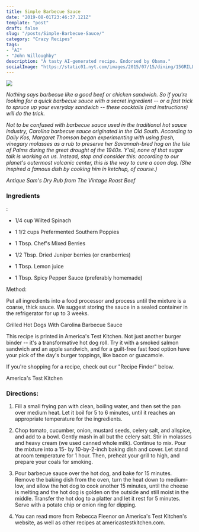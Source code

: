 ```yaml
---
title: Simple Barbecue Sauce
date: "2019-08-01T23:46:37.121Z"
template: "post"
draft: false
slug: "/posts/Simple-Barbecue-Sauce/"
category: "Crazy Recipes"
tags:
- "AI"
- "John Willoughby"
description: "A tasty AI-generated recipe. Endorsed by Obama."
socialImage: "https://static01.nyt.com/images/2015/07/15/dining/15GRILLSAUCE/15GRILLSAUCE-superJumbo.jpg"
---
```


![](https://static01.nyt.com/images/2015/07/15/dining/15GRILLSAUCE/15GRILLSAUCE-superJumbo.jpg)

*Nothing says barbecue like a good beef or chicken sandwich. So if you're looking for a quick barbecue sauce with a secret ingredient -- or a fast trick to spruce up your everyday sandwich -- these cocktails (and instructions) will do the trick.*

*Not to be confused with barbecue sauce used in the traditional hot sauce industry, Carolina barbecue sauce originated in the Old South. According to Daily Kos, Margaret Thomson began experimenting with using fresh, vinegary molasses as a rub to preserve her Savannah-bred hog on the Isle of Palms during the great drought of the 1940s. Y'all, none of that sugar talk is working on us. Instead, stop and consider this: according to our planet's outermost volcanic center, this is the way to cure a coon dog. (She inspired a famous dish by cooking him in ketchup, of course.)*

*Antique Sam's Dry Rub from The Vintage Roast Beef*
### Ingredients

:

* 1/4 cup Wilted Spinach

* 1 1/2 cups Prefermented Southern Poppies

* 1 Tbsp. Chef's Mixed Berries

* 1/2 Tbsp. Dried Juniper berries (or cranberries)

* 1 Tbsp. Lemon juice

* 1 Tbsp. Spicy Pepper Sauce (preferably homemade)

Method:

Put all ingredients into a food processor and process until the mixture is a coarse, thick sauce. We suggest storing the sauce in a sealed container in the refrigerator for up to 3 weeks.

Grilled Hot Dogs With Carolina Barbecue Sauce

This recipe is printed in America's Test Kitchen. Not just another burger binder -- it's a transformative hot dog roll. Try it with a smoked salmon sandwich and an apple sandwich, and for a guilt-free fast food option have your pick of the day's burger toppings, like bacon or guacamole.

If you're shopping for a recipe, check out our "Recipe Finder" below.

America's Test Kitchen
### Directions:

1. Fill a small frying pan with clean, boiling water, and then set the pan over medium heat. Let it boil for 5 to 6 minutes, until it reaches an appropriate temperature for the ingredients.

1. Chop tomato, cucumber, onion, mustard seeds, celery salt, and allspice, and add to a bowl. Gently mash in all but the celery salt. Stir in molasses and heavy cream (we used canned whole milk). Continue to mix. Pour the mixture into a 15- by 10-by-2-inch baking dish and cover. Let stand at room temperature for 1 hour. Then, preheat your grill to high, and prepare your coals for smoking.

1. Pour barbecue sauce over the hot dog, and bake for 15 minutes. Remove the baking dish from the oven, turn the heat down to medium-low, and allow the hot dog to cook another 15 minutes, until the cheese is melting and the hot dog is golden on the outside and still moist in the middle. Transfer the hot dog to a platter and let it rest for 5 minutes. Serve with a potato chip or onion ring for dipping.

1. You can read more from Rebecca Fleenor on America's Test Kitchen's website, as well as other recipes at americastestkitchen.com.


